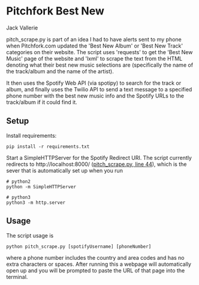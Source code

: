 # **Pitchfork Best New**

Jack Vallerie

pitch_scrape.py is part of an idea I had to have alerts sent to my phone
when Pitchfork.com updated the 'Best New Album' or 'Best New Track' categories
on their website. The script uses 'requests' to get the 'Best New Music' page
of the website and 'lxml' to scrape the text from the HTML denoting what their
best new music selections are (specifically the name of the track/album and the
name of the artist).

It then uses the Spotify Web API (via spotipy) to search for the track or album, and finally
uses the Twilio API to send a text message to a specified phone number with the
best new music info and the Spotify URLs to the track/album if it could find it.

## Setup
Install requirements:
```
pip install -r requirements.txt
```

Start a SimpleHTTPServer for the Spotify Redirect URI.  The script currently 
redirects to http://localhost:8000/  ([pitch_scrape.py, line 44](https://github.com/jackvallerie/pitchfork-best-new/blob/master/pitch_scrape.py#L44)), which is the sever that is automatically set up when you run

```
# python2
python -m SimpleHTTPServer

# python3
python3 -m http.server
```

## Usage

The script usage is

```
python pitch_scrape.py [spotifyUsername] [phoneNumber]
```
where a phone number includes the country and area codes and has no extra
characters or spaces. After running this a webpage will automatically open up
and you will be prompted to paste the URL of that page into the terminal.


